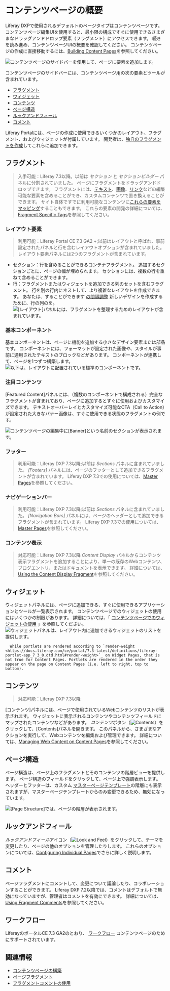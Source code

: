 # コンテンツページの概要

Liferay DXPで使用されるデフォルトのページタイプはコンテンツページです。 コンテンツページ編集UIを使用すると、最小限の構成ですぐに使用できるさまざまなドラッグアンドドロップ要素（フラグメント）にアクセスできます。 続きを読み進め、コンテンツページUIの概要を確認してください。 コンテンツページの作成に直接移動するには、[Building Content Pages](./building-content-pages.md)を参照してください。

![コンテンツページのサイドバーを使用して、ページに要素を追加します。](./content-pages-overview/images/14.png)

コンテンツページのサイドバーには、コンテンツページ用の次の要素とツールが含まれています。

  - [フラグメント](#fragments)
  - [ウィジェット](#widgets)
  - [コンテンツ](#contents)
  - [ページ構造](#page-structure)
  - [ルックアンドフィール](#look-and-feel)
  - [コメント](#comments)

Liferay Portalには、ページの作成に使用できるいくつかのレイアウト、フラグメント、およびウィジェットが付属しています。 開発者は、[独自のフラグメントを作成](../developer-guide/developing-page-fragments/developing-fragments-intro.md)してこれらに追加できます。

## フラグメント

<!-- ```note::
   Available in Liferay DXP 7.3+. This panel was previously divided between the *Sections* and *Section Builder* panels.
``` -->

> 入手可能：Liferay 7.3以降。以前は *セクション* と *セクションビルダー* パネルに分割されていました。
ページにフラグメントをドラッグアンドドロップできます。 フラグメントには、[テキスト](./building-content-pages.md#editing-text)、[画像](./building-content-pages.md#editing-an-image)、[リンク](./building-content-pages.md#editing-a-hyperlink)などの編集可能な要素を含めることができ、カスタムコンテンツで置き換えることができます。 サイト自体ですでに利用可能なコンテンツに[これらの要素をマッピング](./building-content-pages.md#mapping-content)することもできます。 これらの要素の開発の詳細については、[Fragment Specific Tags](../../developer-guide/developing-page-fragments/fragment-specific-tags-reference.md)を参照してください。
### レイアウト要素

<!-- ```note::
  In Liferay Portal CE 7.3 GA2+ this panel is called Layout Elements. Previously this panel was called Layouts and contained layout options with preconfigured panels and rows.
``` -->

> 利用可能：Liferay Portal CE 7.3 GA2 +;以前はレイアウトと呼ばれ、事前設定されたパネルと行を含むレイアウトオプションが含まれていました。
レイアウト要素パネルには2つのフラグメントが含まれています。
- セクション：行を含めることができるコンテナフラグメント。 追加するセクションごとに、ページの幅が埋められます。 セクションには、複数の行を重ねて含めることができます。
- 行：フラグメントまたはウィジェットを追加できる列のセットを含むフラグメント。 行を別の行内にネストして、より複雑なレイアウトを作成できます。 あなたは、することができます [の間隔調整](./building-content-pages.md#configuring-a-row-s-columns) 新しいデザインを作成するために、行の列のを。
![[レイアウト]パネルには、フラグメントを整理するためのレイアウトが含まれています。](content-pages-overview/images/16.png)
### 基本コンポーネント
基本コンポーネントは、ページに機能を追加する小さなデザイン要素または部品です。 コンポーネントには、フォーマットが設定された画像や、スタイルが事前に適用されたテキストのブロックなどがあります。 コンポーネントが連携して、ページを1つずつ構築します。
![以下は、レイアウトに配置されている標準のコンポーネントです。](./content-pages-overview/images/05.png)
### 注目コンテンツ
[Featured Content]パネルには、（複数のコンポーネントで構成される）完全なフラグメントが含まれており、ページに追加するとすぐに使用およびカスタマイズできます。 テキストオーバーレイとカスタマイズ可能なCTA（Call to Action）が設定された大きなバナー画像は、すぐに使用できる状態のフラグメントの例です。

<!-- An image with better text contrast would probably be a better example here - to help the image / text / CTA button stand out from one another more. -->

![コンテンツページの編集中に[Banner]という名前のセクションが表示されます。](./content-pages-overview/images/01.png)
### フッター

<!-- ```note::
   Available in Liferay DXP 7.3+. These Fragments were previously included in the *Sections* panel.
``` -->

> 利用可能：Liferay DXP 7.3以降;以前は *Sections* パネルに含まれていました。
*[Footers]* パネルには、ページのフッターとして追加できるフラグメントが含まれています。 Liferay DXP 7.3での使用については、[Master Pages](../defining-headers-and-footers/master-page-templates.md)を参照してください。
### ナビゲーションバー

<!-- ```note::
   Available in Liferay DXP 7.3+. These Fragments were previously included in the *Sections* panel.
``` -->

> 利用可能：Liferay DXP 7.3以降;以前は *Sections* パネルに含まれていました。
*[Navigation Bars]* パネルには、ページのヘッダーとして追加できるフラグメントが含まれています。 Liferay DXP 7.3での使用については、[Master Pages](../defining-headers-and-footers/master-page-templates.md)を参照してください。
### コンテンツ表示

<!-- ```note::
   Available in Liferay DXP 7.3+.
``` -->

> 対応可能：Liferay DXP 7.3以降
*Content Display* パネルからコンテンツ表示フラグメントを追加することにより、単一の既存のWebコンテンツ、ブログエントリ、またはドキュメントを表示できます。 詳細については、[Using the Content Display Fragment](./README.md#using-fragments)を参照してください。
## ウィジェット
ウィジェットパネルには、ページに追加できる、すぐに使用できるアプリケーションとツールが一覧表示されます。 コンテンツページでのウィジェットの使用にはいくつかの制限があります。 詳細については、「 [コンテンツページでのウィジェットの使用](./using-widgets-on-a-content-page.md) 」を参照してください。
![ウィジェットパネルは、レイアウト内に追加できるウィジェットのリストを提供します。](./content-pages-overview/images/06.png)

``` note::
  While portlets are rendered according to `render-weight <https://docs.liferay.com/ce/portal/7.3-latest/definitions/liferay-portlet-app_7_3_0.dtd.html#render-weight>`_ on Widget Pages, that is not true for Content Pages. Portlets are rendered in the order they appear on the page on Content Pages (i.e. left to right, top to bottom).
```

## コンテンツ

<!-- ```note::
   Available in Liferay DXP 7.3+
``` -->

> 対応可能：Liferay DXP 7.3以降

[コンテンツ]パネルには、ページで使用されているWebコンテンツのリストが表示されます。 ウィジェットに表示されるコンテンツやコンテンツフィールドにマップされたコンテンツなどがあります。 *コンテンツ*ボタン（![Contents](../../../images/icon-contents.png)）をクリックして、[Contents]パネルを開きます。 このパネルから、さまざまなアクションを実行して、Webコンテンツを編集および管理できます。 詳細については、[Managing Web Content on Content Pages](./managing-web-content-on-content-pages.md)を参照してください。

## ページ構造

ページ構造は、ページ上のフラグメントとそのコンテンツの階層ビューを提供します。 ページ構造のフィールドをクリックして、ページ上で強調表示します。 ヘッダーとフッターは、カスタム [マスターページテンプレート](../defining-headers-and-footers/master-page-templates.md)の階層にも表示されますが、マスターページテンプレートからのみ変更できるため、無効になっています。

![[Page Structure]では、ページの階層が表示されます。](./content-pages-overview/images/08.png)

## ルックアンドフィール

*ルックアンドフィール*アイコン（![Look and Feel](../../../images/icon-look-and-feel.png)）をクリックして、テーマを変更したり、ページの他のオプションを管理したりします。 これらのオプションについては、[Configuring Individual Pages](../page-settings/configuring-individual-pages.md#look-and-feel)でさらに詳しく説明します。

## コメント

ページフラグメントにコメントして、変更について議論したり、コラボレーションすることができます。 Liferay DXP 7.2以降では、コメントはデフォルトで無効になっていますが、管理者はコメントを有効にできます。 詳細については、[Using Fragment Comments](./using-fragment-comments.md)を参照してください。

## ワークフロー

LiferayのポータルCE 7.3 GA2のとおり、 [ワークフロー](../../../process-automation/workflow/user-guide/introduction-to-workflow.md) コンテンツページのためにサポートされています。

## 関連情報

  - [コンテンツページの構築](./building-content-pages.md)
  - [ページフラグメント](../../displaying-content/using-fragments/using-page-fragments.md)
  - [フラグメントコメントの使用](./using-fragment-comments.md)

